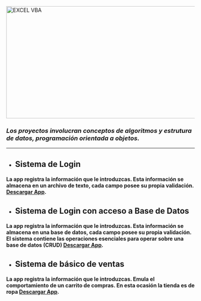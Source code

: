 <img src=https://anthoncode.com/wp-content/uploads/2019/01/java-logo-png.png alt="EXCEL VBA" width= 5000 height= 300>

### _**Los proyectos involucran conceptos de algoritmos y estrutura de datos, programación orientada a objetos.**_

---

- ## **Sistema de Login**

#### La app registra la información que le introduzcas. Esta información se almacena en un archivo de texto, cada campo posee su propia validación. [**Descargar App**](https://www.mediafire.com/file/mox3z7m3omztsth/SistemaLogin.jar/file).

- ## **Sistema de Login con acceso a Base de Datos**

#### La app registra la información que le introduzcas. Esta información se almacena en una base de datos, cada campo posee su propia validación. El sistema contiene las operaciones esenciales para operar sobre una base de datos (CRUD) [**Descargar App**](https://www.mediafire.com/file/xdjs1nlcxgl975k/SistemaLogin-BBDD.jar/file).

- ## **Sistema de básico de ventas**

#### La app registra la información que le introduzcas. Emula el comportamiento de un carrito de compras. En esta ocasión la tienda es de ropa [**Descargar App**](https://www.mediafire.com/file/yqxw762acytw97c/SaleSystem.jar/file).
